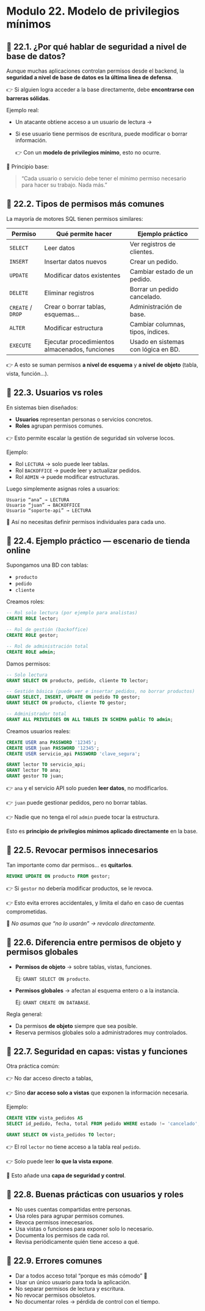 # Modulo 22. Modelo de privilegios mínimos

## 🧭 22.1. ¿Por qué hablar de seguridad a nivel de base de datos?

Aunque muchas aplicaciones controlan permisos desde el backend, la **seguridad a nivel de base de datos es la última línea de defensa**.

👉 Si alguien logra acceder a la base directamente, debe **encontrarse con barreras sólidas**.

Ejemplo real:

- Un atacante obtiene acceso a un usuario de lectura →
- Si ese usuario tiene permisos de escritura, puede modificar o borrar información.
    
    👉 Con un **modelo de privilegios mínimo**, esto no ocurre.
    

📌 Principio base:

> “Cada usuario o servicio debe tener el mínimo permiso necesario para hacer su trabajo. Nada más.”
> 

## 🧠 22.2. Tipos de permisos más comunes

La mayoría de motores SQL tienen permisos similares:

| Permiso | Qué permite hacer | Ejemplo práctico |
| --- | --- | --- |
| `SELECT` | Leer datos | Ver registros de clientes. |
| `INSERT` | Insertar datos nuevos | Crear un pedido. |
| `UPDATE` | Modificar datos existentes | Cambiar estado de un pedido. |
| `DELETE` | Eliminar registros | Borrar un pedido cancelado. |
| `CREATE` / `DROP` | Crear o borrar tablas, esquemas… | Administración de base. |
| `ALTER` | Modificar estructura | Cambiar columnas, tipos, índices. |
| `EXECUTE` | Ejecutar procedimientos almacenados, funciones | Usado en sistemas con lógica en BD. |

👉 A esto se suman permisos **a nivel de esquema** y **a nivel de objeto** (tabla, vista, función…).

## 🧭 22.3. Usuarios vs roles

En sistemas bien diseñados:

- **Usuarios** representan personas o servicios concretos.
- **Roles** agrupan permisos comunes.

👉 Esto permite escalar la gestión de seguridad sin volverse locos.

Ejemplo:

- Rol `LECTURA` → solo puede leer tablas.
- Rol `BACKOFFICE` → puede leer y actualizar pedidos.
- Rol `ADMIN` → puede modificar estructuras.

Luego simplemente asignas roles a usuarios:

```
Usuario “ana” → LECTURA
Usuario “juan” → BACKOFFICE
Usuario “soporte-api” → LECTURA

```

📌 Así no necesitas definir permisos individuales para cada uno.

## 🧠 22.4. Ejemplo práctico — escenario de tienda online

Supongamos una BD con tablas:

- `producto`
- `pedido`
- `cliente`

Creamos roles:

```sql
-- Rol solo lectura (por ejemplo para analistas)
CREATE ROLE lector;

-- Rol de gestión (backoffice)
CREATE ROLE gestor;

-- Rol de administración total
CREATE ROLE admin;

```

Damos permisos:

```sql
-- Solo lectura
GRANT SELECT ON producto, pedido, cliente TO lector;

-- Gestión básica (puede ver e insertar pedidos, no borrar productos)
GRANT SELECT, INSERT, UPDATE ON pedido TO gestor;
GRANT SELECT ON producto, cliente TO gestor;

-- Administrador total
GRANT ALL PRIVILEGES ON ALL TABLES IN SCHEMA public TO admin;

```

Creamos usuarios reales:

```sql
CREATE USER ana PASSWORD '12345';
CREATE USER juan PASSWORD '12345';
CREATE USER servicio_api PASSWORD 'clave_segura';

GRANT lector TO servicio_api;
GRANT lector TO ana;
GRANT gestor TO juan;

```

👉 `ana` y el servicio API solo pueden **leer datos**, no modificarlos.

👉 `juan` puede gestionar pedidos, pero no borrar tablas.

👉 Nadie que no tenga el rol `admin` puede tocar la estructura.

Esto es **principio de privilegios mínimos aplicado directamente** en la base.

## 🧭 22.5. Revocar permisos innecesarios

Tan importante como dar permisos… es **quitarlos**.

```sql
REVOKE UPDATE ON producto FROM gestor;

```

👉 Si `gestor` no debería modificar productos, se le revoca.

👉 Esto evita errores accidentales, y limita el daño en caso de cuentas comprometidas.

📌 *No asumas que “no lo usarán” → revócalo directamente.*

## 🧠 22.6. Diferencia entre permisos de objeto y permisos globales

- **Permisos de objeto** → sobre tablas, vistas, funciones.
    
    Ej: `GRANT SELECT ON producto`.
    
- **Permisos globales** → afectan al esquema entero o a la instancia.
    
    Ej: `GRANT CREATE ON DATABASE`.
    

Regla general:

- Da permisos **de objeto** siempre que sea posible.
- Reserva permisos globales solo a administradores muy controlados.

## 🧭 22.7. Seguridad en capas: vistas y funciones

Otra práctica común:

👉 No dar acceso directo a tablas,

👉 Sino **dar acceso solo a vistas** que exponen la información necesaria.

Ejemplo:

```sql
CREATE VIEW vista_pedidos AS
SELECT id_pedido, fecha, total FROM pedido WHERE estado != 'cancelado';

GRANT SELECT ON vista_pedidos TO lector;

```

👉 El rol `lector` no tiene acceso a la tabla real `pedido`.

👉 Solo puede leer **lo que la vista expone**.

📌 Esto añade una **capa de seguridad y control**.

## 🧠 22.8. Buenas prácticas con usuarios y roles

- No uses cuentas compartidas entre personas.
- Usa roles para agrupar permisos comunes.
- Revoca permisos innecesarios.
- Usa vistas o funciones para exponer solo lo necesario.
- Documenta los permisos de cada rol.
- Revisa periódicamente quién tiene acceso a qué.

## 🚨 22.9. Errores comunes

- Dar a todos acceso total “porque es más cómodo” 😬
- Usar un único usuario para toda la aplicación.
- No separar permisos de lectura y escritura.
- No revocar permisos obsoletos.
- No documentar roles → pérdida de control con el tiempo.
